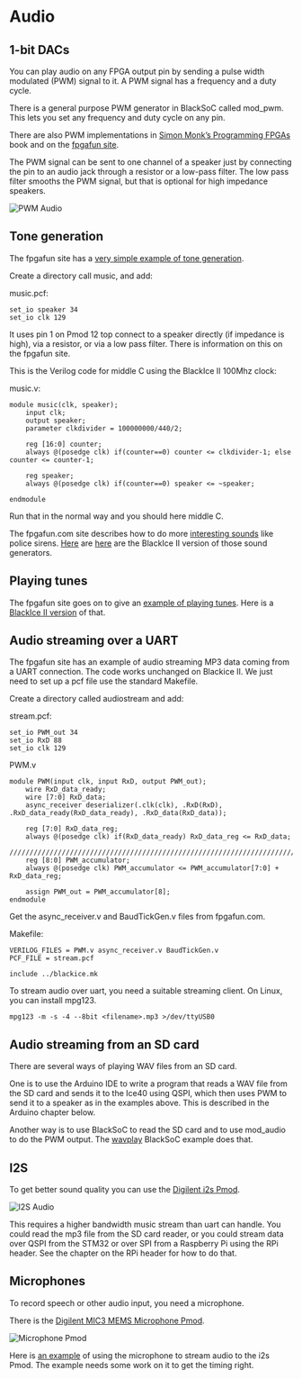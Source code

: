# Audio

## 1-bit DACs

You can play audio on any FPGA output pin by sending a pulse width modulated (PWM) signal to it. A PWM signal has a frequency and a duty cycle.

There is a general purpose PWM generator in BlackSoC called mod_pwm. This lets you set any frequency and duty cycle on any pin.

There are also PWM implementations in [Simon Monk’s Programming FPGAs][] book and on the [fpgafun site][].

The PWM signal can be sent to one channel of a speaker just by connecting the pin to an audio jack through a resistor or a low-pass filter. The low pass filter smooths the PWM signal, but that is optional for high impedance speakers.

![PWM Audio][img1]

[Simon Monk’s Programming FPGAs]:		https://github.com/lawrie/prog_fpgas/tree/master/blackice/ch07_pwm/src
[fpgafun site]:							https://www.fpga4fun.com/PWM_DAC.html
[img1]:									./PWMAudio.jpg "PWM Audio"

## Tone generation

The fpgafun site has a [very simple example of tone generation][].

[very simple example of tone generation]:	https://www.fpga4fun.com/MusicBox1.html

Create a directory call music, and add:

music.pcf:

	set_io speaker 34
	set_io clk 129

It uses pin 1 on Pmod 12 top connect to a speaker directly (if impedance is high), via a resistor, or via a low pass filter. There is information on this on the fpgafun site.

This is the Verilog code for middle C using the BlackIce II 100Mhz clock:

music.v:

	module music(clk, speaker);
		input clk;
		output speaker;
		parameter clkdivider = 100000000/440/2;

		reg [16:0] counter;
		always @(posedge clk) if(counter==0) counter <= clkdivider-1; else counter <= counter-1;

		reg speaker;
		always @(posedge clk) if(counter==0) speaker <= ~speaker;

	endmodule


Run that in the normal way and you should here middle C.

The fpgafun.com site describes how to do more [interesting sounds][] like police sirens. [Here][] are [here][] are the BlackIce II version of those sound generators.

[interesting sounds]:					https://www.fpga4fun.com/MusicBox2.html
[Here]:									https://github.com/lawrie/verilog_examples/tree/master/fpgafun/music2
[here]:									https://github.com/lawrie/verilog_examples/tree/master/fpgafun/music2a

## Playing tunes

The fpgafun site goes on to give an [example of playing tunes][]. Here is a [BlackIce II version][] of that.

[example of playing tunes]:				https://www.fpga4fun.com/MusicBox4.html
[BlackIce II version]:					https://github.com/lawrie/verilog_examples/tree/master/fpgafun/music4

## Audio streaming over a UART

The fpgafun site has an example of audio streaming MP3 data coming from a UART connection.  The code works unchanged on Blackice II. We just need to set up a pcf file use the standard Makefile.

Create a directory called audiostream and add:

stream.pcf:

	set_io PWM_out 34
	set_io RxD 88
	set_io clk 129

PWM.v

	module PWM(input clk, input RxD, output PWM_out);
		wire RxD_data_ready;
		wire [7:0] RxD_data;
		async_receiver deserializer(.clk(clk), .RxD(RxD), .RxD_data_ready(RxD_data_ready), .RxD_data(RxD_data)); 

		reg [7:0] RxD_data_reg;
		always @(posedge clk) if(RxD_data_ready) RxD_data_reg <= RxD_data;
		////////////////////////////////////////////////////////////////////////////
		reg [8:0] PWM_accumulator;
		always @(posedge clk) PWM_accumulator <= PWM_accumulator[7:0] + RxD_data_reg;

		assign PWM_out = PWM_accumulator[8];
	endmodule

Get the async_receiver.v and BaudTickGen.v files from fpgafun.com.

Makefile:

	VERILOG_FILES = PWM.v async_receiver.v BaudTickGen.v
	PCF_FILE = stream.pcf

	include ../blackice.mk

To stream audio over uart, you need a suitable streaming client. On Linux, you can install mpg123.

	mpg123 -m -s -4 --8bit <filename>.mp3 >/dev/ttyUSB0

## Audio streaming from an SD card

There are several ways of playing WAV files from an SD card.

One is to use the Arduino IDE to write a program that reads a WAV file from the SD card and sends it to the Ice40 using QSPI, which then uses PWM to send it to a speaker as in the examples above. This is described in the Arduino chapter below.

Another way is to use BlackSoC to read the SD card and to use mod_audio to do the PWM output. The [wavplay][] BlackSoC example does that.

[wavplay]:								https://github.com/lawrie/icotools/blob/master/icosoc/examples/wavplay

## I2S

To get better sound quality you can use the [Digilent i2s Pmod][].

![I2S Audio][img2]

This requires a higher bandwidth music stream than uart can handle. You could read the mp3 file from the SD card reader, or you could stream data over QSPI from the STM32 or over SPI from a Raspberry Pi using the RPi header. See the chapter on the RPi header for how to do that.

[Digilent i2s Pmod]:					https://store.digilentinc.com/pmod-i2s-stereo-audio-output/
[img2]:									./I2SAudio.jpg "I2S Audio"

## Microphones

To record speech or other audio input, you need a microphone.

There is the [Digilent MIC3 MEMS Microphone Pmod][].

![Microphone Pmod][img3]

Here is [an example][] of using the microphone to stream audio to the i2s Pmod. The example needs some work on it to get the timing right.

[Digilent MIC3 MEMS Microphone Pmod]:	https://store.digilentinc.com/pmod-mic3-mems-microphone-with-adjustable-gain/
[img3]:									./Microphone.jpg "Microphone Pmod"
[an example]:							https://github.com/lawrie/verilog_examples/tree/master/fpgafun/microphone